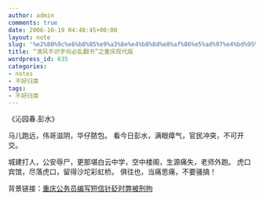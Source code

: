 ```yaml
---
author: admin
comments: true
date: 2006-10-19 04:48:45+00:00
layout: note
slug: '%e2%80%9c%e6%b8%85%e9%a3%8e%e4%b8%8d%e8%af%86%e5%ad%97%e4%bd%95%e5%bf%85%e4%b9%b1%e7%bf%bb%e4%b9%a6%e2%80%9d%e4%b9%8b%e9%87%8d%e5%ba%86%e7%8e%b0%e4%bb%a3%e7%89%88'
title: “清风不识字何必乱翻书”之重庆现代版
wordpress_id: 635
categories:
- notes
- 不好归类
tags:
- 不好归类
---
```


《沁园春.彭水》

马儿跑远，伟哥滋阴，华仔脓包。
看今日彭水，满眼瘴气，官民冲突，不可开交。

城建打人，公安辱尸，更那堪白云中学，空中楼阁，生源痛失，老师外跑。
虎口宾馆，尽落虎口，留得沙坨彩虹桥。
俱往也，当痛思痛，不要骚搞！ 

背景链接：[重庆公务员编写短信针砭时弊被刑拘](http://news.sina.com.cn/c/l/2006-10-19/013011273068.shtml)
